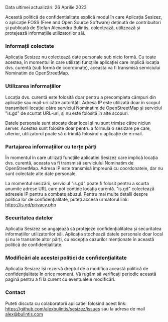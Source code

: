 Data ultimei actualizări: 26 Aprilie 2023

Această politică de confidențialitate explică modul în care Aplicația Sesizez, o aplicație FOSS (Free and Open Source Software) deținută de contribuitori și publicată de Ștefan Alexandru Bulintiș, colectează, utilizează și protejează informațiile utilizatorilor săi.

### Informații colectate

Aplicația Sesizez nu colectează date personale sub nicio formă. Cu toate acestea, în momentul în care utilizați funcțiile aplicației care implică locația dvs. curentă (sub formă de coordonate), aceasta va fi transmisă serviciului Nominatim de OpenStreetMap.

### Utilizarea informațiilor

Locația dvs. curentă este folosită doar pentru a precompleta câmpuri din aplicație sau mail-uri către autorități. Adresa IP este utilizată doar în scopul transmiterii locației către serviciul Nominatim de OpenStreetMap și serviciul "is.gd" de scurtat URL-uri, și nu este folosită în alte scopuri.

Datele personale sunt stocate doar local și nu sunt trimise către niciun server. Acestea sunt folosite doar pentru a formula o sesizare pe care, ulterior, utilizatorul poate să o trimită folosind o aplicație de e-mail.

### Partajarea informațiilor cu terțe părți

În momentul în care utilizați funcțiile aplicației Sesizez care implică locația dvs. curentă, aceasta va fi transmisă serviciului Nominatim de OpenStreetMap. Adresa IP este transmisă împreună cu coordonatele, dar nu sunt colectate alte date personale.

La momentul sesizării, serviciul "is.gd" poate fi folosit pentru a scurta anumite adrese URL care pot conține locația curentă. "is.gd" colectează adresele IP pentru a combate abuzul. Pentru mai multe detalii despre politica lor de confidențialitate, puteți accesa următorul link: https://is.gd/privacy.php

### Securitatea datelor

Aplicația Sesizez se angajează să protejeze confidențialitatea și securitatea informațiilor utilizatorilor săi. Aplicația stochează datele personale doar local și nu le transmite altor părți, cu excepția cazurilor menționate în această politică de confidențialitate.

### Modificări ale acestei politici de confidențialitate

Aplicația Sesizez își rezervă dreptul de a modifica această politică de confidențialitate în orice moment. Vă rugăm să verificați periodic această pagină pentru a fi la curent cu eventualele modificări.

### Contact

Puteti discuta cu colaboratorii aplicatiei folosind acest link: https://github.com/alexbulintis/sesizez/issues sau la adresa de mail alex@bulintis.com
